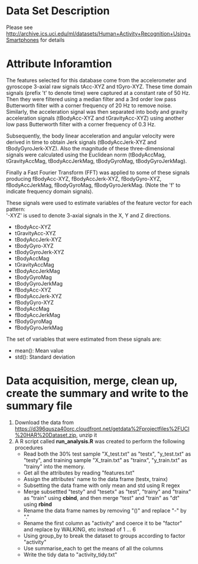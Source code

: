 # Data Set Description
Please see http://archive.ics.uci.edu/ml/datasets/Human+Activity+Recognition+Using+Smartphones for details

# Attribute Inforamtion

The features selected for this database come from the accelerometer and gyroscope 3-axial raw signals tAcc-XYZ and tGyro-XYZ. These time domain signals (prefix 't' to denote time) were captured at a constant rate of 50 Hz. Then they were filtered using a median filter and a 3rd order low pass Butterworth filter with a corner frequency of 20 Hz to remove noise. Similarly, the acceleration signal was then separated into body and gravity acceleration signals (tBodyAcc-XYZ and tGravityAcc-XYZ) using another low pass Butterworth filter with a corner frequency of 0.3 Hz. 

Subsequently, the body linear acceleration and angular velocity were derived in time to obtain Jerk signals (tBodyAccJerk-XYZ and tBodyGyroJerk-XYZ). Also the magnitude of these three-dimensional signals were calculated using the Euclidean norm (tBodyAccMag, tGravityAccMag, tBodyAccJerkMag, tBodyGyroMag, tBodyGyroJerkMag). 

Finally a Fast Fourier Transform (FFT) was applied to some of these signals producing fBodyAcc-XYZ, fBodyAccJerk-XYZ, fBodyGyro-XYZ, fBodyAccJerkMag, fBodyGyroMag, fBodyGyroJerkMag. (Note the 'f' to indicate frequency domain signals). 

These signals were used to estimate variables of the feature vector for each pattern:  
'-XYZ' is used to denote 3-axial signals in the X, Y and Z directions.

* tBodyAcc-XYZ
* tGravityAcc-XYZ
* tBodyAccJerk-XYZ
* tBodyGyro-XYZ
* tBodyGyroJerk-XYZ
* tBodyAccMag
* tGravityAccMag
* tBodyAccJerkMag
* tBodyGyroMag
* tBodyGyroJerkMag
* fBodyAcc-XYZ
* fBodyAccJerk-XYZ
* fBodyGyro-XYZ
* fBodyAccMag
* fBodyAccJerkMag
* fBodyGyroMag
* fBodyGyroJerkMag

The set of variables that were estimated from these signals are: 

* mean(): Mean value
* std(): Standard deviation

# Data acquisition, merge, clean up, create the summary and write to the summary file
1. Download the data from https://d396qusza40orc.cloudfront.net/getdata%2Fprojectfiles%2FUCI%20HAR%20Dataset.zip, unzip it
2. A R script called **run_analysis.R** was created to perform the following procedures
   * Read both the 30% test sample "X_test.txt" as "testx", "y_test.txt" as "testy", and training sample "X_train.txt" as "trainx", "y_train.txt" as "trainy" into the memory.
   * Get all the attributes by reading "features.txt"
   * Assign the attributes' name to the data frame (testx, trainx)
   * Subsetting the data frame with only mean and std using R regex
   * Merge subsettted "testy" and "tesetx" as "test", "trainy" and "trainx" as "train" using **cbind**, and then merge "test" and "train" as "dt" using **rbind**
   * Rename the data frame names by removing "()" and replace "-" by "."
   * Rename the first column as "activity" and coerce it to be "factor" and replace by WALKING, etc instead of 1 ... 6
   * Using group_by to break the dataset to groups according to factor "activity"
   * Use summarise_each to get the means of all the columns
   * Write the tidy data to "activity_tidy.txt"
   
